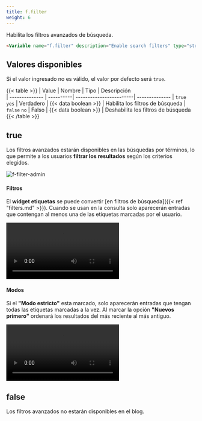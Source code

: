 ```yaml
---
title: f.filter
weight: 6
---
```


Habilita los filtros avanzados de búsqueda.

```html
<Variable name="f.filter" description="Enable search filters" type="string" value="true"/>
```

## Valores disponibles

Si el valor ingresado no es válido, el valor por defecto será `true`.

{{< table >}}
| Value          | Nombre    | Tipo                    | Descripción   
| -------------- | ----------| ------------------------| --------------
| `true` `yes`   | Verdadero | {{< data boolean >}}    | Habilita los filtros de búsqueda
| `false` `no`   | Falso     | {{< data boolean >}}    | Deshabilita los filtros de búsqueda
{{< /table >}}


## true

Los filtros avanzados estarán disponibles en las búsquedas por términos, lo que permite a los usuarios **filtrar los resultados** según los criterios elegidos.

![f-filter-admin](/images/variables/functions/f-filter-admin.png)

#### Filtros

El **widget etiquetas** se puede convertir [en filtros de búsqueda]({{< ref "filters.md" >}}). Cuando se usan en la consulta solo aparecerán entradas que contengan al menos una de las etiquetas marcadas por el usuario.

<video controls="">
  <source src="/videos/f-filter-labels.mp4" type="video/mp4">
</video>

#### Modos

Si el **"Modo estricto"** esta marcado, solo aparecerán entradas que tengan todas las etiquetas marcadas a la vez. Al marcar la opción **"Nuevos primero"** ordenará los resultados del más reciente al más antiguo.

<video controls="">
  <source src="/videos/f-filter-modes.mp4" type="video/mp4">
</video>

## false

Los filtros avanzados no estarán disponibles en el blog.